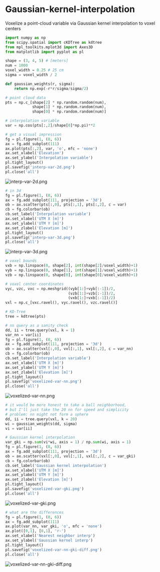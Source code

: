 # Gaussian-kernel-interpolation
Voxelize a point-cloud variable via Gaussian kernel interpolation to voxel centers

```python
import numpy as np
from scipy.spatial import cKDTree as kdtree
from mpl_toolkits.mplot3d import Axes3D
from matplotlib import pyplot as pl

shape = (3, 4, 5) # [meters]
num = 1000
voxel_width = 0.25 # 25 cm
sigma = voxel_width / 2

def gaussian_weights(r, sigma):
    return np.exp(-r*r/sigma/sigma/2)

# point cloud data
pts = np.c_[shape[2] * np.random.random(num),
            shape[1] * np.random.random(num),
            shape[0] * np.random.random(num)]

# interpolation variable
var = np.cos(pts[:,2]/shape[0]*np.pi)**2

# get a visual impression
fg = pl.figure(1, (8, 6))
ax = fg.add_subplot(111)
ax.plot(pts[:,2], var, 'o', mfc = 'none')
ax.set_xlabel('Elevation')
ax.set_ylabel('Interpolation variable')
pl.tight_layout()
pl.savefig('interp-var-2d.png')
pl.close('all')
```
![interp-var-2d.png](./interp-var-2d.png "interp-var-2d.png")

```python
# in 3d
fg = pl.figure(1, (8, 6))
ax = fg.add_subplot(111, projection = '3d')
ob = ax.scatter(pts[:,0], pts[:,1], pts[:,2], c = var)
cb = fg.colorbar(ob)
cb.set_label('Interpolation variable')
ax.set_xlabel('UTM X [m]')
ax.set_ylabel('UTM Y [m]')
ax.set_zlabel('Elevation [m]')
pl.tight_layout()
pl.savefig('interp-var-3d.png')
pl.close('all')
```
![interp-var-3d.png](./interp-var-3d.png "interp-var-3d.png")

```python
# voxel bounds
vxb = np.linspace(0, shape[2], int(shape[2]/voxel_width)+1)
vyb = np.linspace(0, shape[1], int(shape[1]/voxel_width)+1)
vzb = np.linspace(0, shape[0], int(shape[0]/voxel_width)+1)

# voxel center coordinates
vyc, vzc, vxc = np.meshgrid((vyb[1:]+vyb[:-1])/2,
                            (vzb[1:]+vzb[:-1])/2,
                            (vxb[1:]+vxb[:-1])/2)
vxl = np.c_[vxc.ravel(), vyc.ravel(), vzc.ravel()]

# KD-Tree
tree = kdtree(pts)

# nn query as a sanity check
dd, ii = tree.query(vxl, k = 1)
var_nn = var[ii]
fg = pl.figure(1, (8, 6))
ax = fg.add_subplot(111, projection = '3d')
ob = ax.scatter(vxl[:,0], vxl[:,1], vxl[:,2], c = var_nn)
cb = fg.colorbar(ob)
cb.set_label('Interpolation variable')
ax.set_xlabel('UTM X [m]')
ax.set_ylabel('UTM Y [m]')
ax.set_zlabel('Elevation [m]')
pl.tight_layout()
pl.savefig('voxelized-var-nn.png')
pl.close('all')
```
![voxelized-var-nn.png](./voxelized-var-nn.png "voxelized-var-nn.png")

```python
# it would be more honest to take a ball neighborhood,
# but I'll just take the 20 nn for speed and simplicity
# problem: nn might not form a sphere
dd, ii = tree.query(vxl, k = 20)
wi = gaussian_weights(dd, sigma)
vi = var[ii]

# Gaussian kernel interpolation
var_gki = np.sum(vi*wi, axis = 1) / np.sum(wi, axis = 1)
fg = pl.figure(1, (8, 6))
ax = fg.add_subplot(111, projection = '3d')
ob = ax.scatter(vxl[:,0], vxl[:,1], vxl[:,2], c = var_gki)
cb = fg.colorbar(ob)
cb.set_label('Gaussian kernel interpolation')
ax.set_xlabel('UTM X [m]')
ax.set_ylabel('UTM Y [m]')
ax.set_zlabel('Elevation [m]')
pl.tight_layout()
pl.savefig('voxelized-var-gki.png')
pl.close('all')
```
![voxelized-var-gki.png](./voxelized-var-gki.png "voxelized-var-gki.png")

```python
# what are the differences
fg = pl.figure(1, (8, 6))
ax = fg.add_subplot(111)
ax.plot(var_nn, var_gki, 'o', mfc = 'none')
ax.plot([0,1], [0,1], 'r-')
ax.set_xlabel('Nearest neighbor interp')
ax.set_ylabel('Gaussian kernel interp')
pl.tight_layout()
pl.savefig('voxelized-var-nn-gki-diff.png')
pl.close('all')
```
![voxelized-var-nn-gki-diff.png](./voxelized-var-nn-gki-diff.png "voxelized-var-nn-gki-diff.png")
